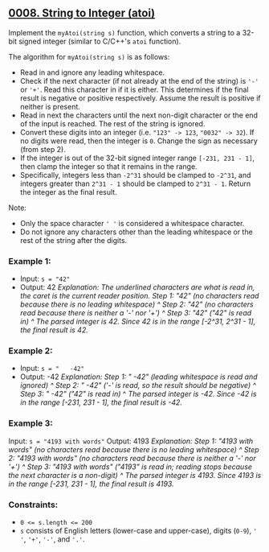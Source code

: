 ## [0008. String to Integer (atoi)](https://leetcode.com/problems/string-to-integer-atoi/)

Implement the `myAtoi(string s)` function, which converts a string to a 32-bit signed integer (similar to C/C++'s `atoi` function).

The algorithm for `myAtoi(string s)` is as follows:

- Read in and ignore any leading whitespace.
- Check if the next character (if not already at the end of the string) is `'-'` or `'+'`. Read this character in if it is either. This determines if the final result is negative or positive respectively. Assume the result is positive if neither is present.
- Read in next the characters until the next non-digit character or the end of the input is reached. The rest of the string is ignored.
- Convert these digits into an integer (i.e. `"123" -> 123`, `"0032" -> 32`). If no digits were read, then the integer is `0`. Change the sign as necessary (from step 2).
- If the integer is out of the 32-bit signed integer range `[-231, 231 - 1]`, then clamp the integer so that it remains in the range.
- Specifically, integers less than `-2^31` should be clamped to `-2^31`, and integers greater than `2^31 - 1` should be clamped to `2^31 - 1`. Return the integer as the final result.

Note:

- Only the space character `' '` is considered a whitespace character.
- Do not ignore any characters other than the leading whitespace or the rest of the string
  after the digits.

### Example 1:

- Input: `s = "42"`
- Output: 42
  _Explanation: The underlined characters are what is read in, the caret is the current reader position._
  _Step 1: "42" (no characters read because there is no leading whitespace)_
  _^_
  _Step 2: "42" (no characters read because there is neither a '-' nor '+')_
  _^_
  _Step 3: "42" ("42" is read in)_
  _^_
  _The parsed integer is 42._
  _Since 42 is in the range [-2^31, 2^31 - 1], the final result is 42._

### Example 2:

- Input: `s = "   -42"`
- Output: -42
  _Explanation:_
  _Step 1: " -42" (leading whitespace is read and ignored)_
  _^_
  _Step 2: " -42" ('-' is read, so the result should be negative)_
  _^_
  _Step 3: " -42" ("42" is read in)_
  ^
  _The parsed integer is -42._
  _Since -42 is in the range [-231, 231 - 1], the final result is -42._

### Example 3:

Input: `s = "4193 with words"`
Output: 4193
_Explanation:_
_Step 1: "4193 with words" (no characters read because there is no leading whitespace)_
_^_
_Step 2: "4193 with words" (no characters read because there is neither a '-' nor '+')_
_^_
_Step 3: "4193 with words" ("4193" is read in; reading stops because the next character is a non-digit)_
_^_
_The parsed integer is 4193._
_Since 4193 is in the range [-231, 231 - 1], the final result is 4193._

### Constraints:

- `0 <= s.length <= 200`
- `s` consists of English letters (lower-case and upper-case), digits (`0-9`), `' '`, `'+'`, `'-'`, and `'.'`.
